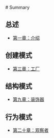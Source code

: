 ‌# Summary​

## 总述

* [第一章：介绍](docs/chapter-1-introduction.md)    
 
## 创建模式

* [第三章：工厂](docs/chapter-3-factories.md)

## 结构模式

* [第九章：装饰器](docs/chapter-9-Decorator.md)

## 行为模式

* [第二十章：观察者](docs/chapter-20-observer.md)
    
